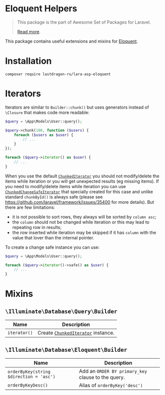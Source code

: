 # Eloquent Helpers

> This package is the part of Awesome Set of Packages for Laravel.
> 
> [Read more](https://github.com/LastDragon-ru/lara-asp).

This package contains useful extensions and mixins for [Eloquent](https://laravel.com/docs/8.x/eloquent).


# Installation

```shell
composer require lastdragon-ru/lara-asp-eloquent
```

# Iterators

Iterators are similar to `Builder::chunk()` but uses generators instead of `\Closure` that makes code more readable:

```php
$query = \App\Models\User::query();

$query->chunk(100, function ($users) {
    foreach ($users as $user) {
        // ...
    }
});

foreach ($query->iterator() as $user) {
    // ...
}
```

When you use the default [`ChunkedIterator`](./src/Iterators/ChunkedIterator.php) you should not modify/delete the items while iteration or you will get unexpected results (eg missing items). If you need to modify/delete items while iteration you can use [`ChunkedChangeSafeIterator`](./src/Iterators/ChunkedChangeSafeIterator.php) that specially created for this case and unlike standard `chunkById()` is always safe (please see https://github.com/laravel/framework/issues/35400 for more details). But there are few limitations:

- it is not possible to sort rows, they always will be sorted by `column asc`;
- the `column` should not be changed while iteration or this may lead to repeating row in results;
- the row inserted while iteration may be skipped if it has `column` with the value that lover than the internal pointer.

To create a change safe instance you can use:

```php
$query = \App\Models\User::query();

foreach ($query->iterator()->safe() as $user) {
    // ...
}
```


# Mixins

## `\Illuminate\Database\Query\Builder`

Name                  | Description
--------------------- | ----
`iterator()`          | Create [`ChunkedIterator`](./src/Iterators/ChunkedIterator.php) instance.

## `\Illuminate\Database\Eloquent\Builder`

Name                                    | Description
--------------------------------------- | ----
`orderByKey(string $direction = 'asc')` | Add an `ORDER BY primary_key` clause to the query.
`orderByKeyDesc()`                      | Alias of `orderByKey('desc')`
